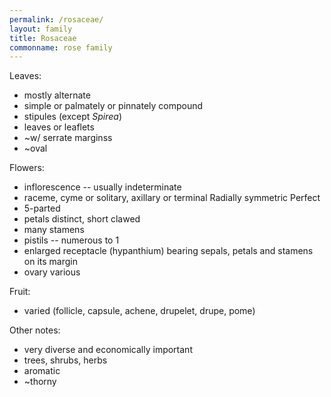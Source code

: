 ```yaml
---
permalink: /rosaceae/
layout: family
title: Rosaceae
commonname: rose family
---
```


Leaves:
  - mostly alternate
  - simple or palmately or pinnately compound
  - stipules (except *Spirea*)
  - leaves or leaflets
  - ~w/ serrate marginss
  - ~oval

Flowers:
  - inflorescence -- usually indeterminate
  - raceme, cyme or solitary, axillary or terminal Radially symmetric Perfect
  - 5-parted
  - petals distinct, short clawed
  - many stamens
  - pistils -- numerous to 1
  - enlarged receptacle (hypanthium) bearing sepals, petals and stamens on its margin
  - ovary various

Fruit:
  - varied (follicle, capsule, achene, drupelet, drupe, pome)

Other notes:
  - very diverse and economically important
  - trees, shrubs, herbs
  - aromatic
  - ~thorny
